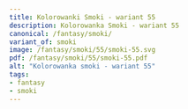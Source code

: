 ```yaml
---
title: Kolorowanki Smoki - wariant 55
description: Kolorowanka Smoki - wariant 55
canonical: /fantasy/smoki/
variant_of: smoki
image: /fantasy/smoki/55/smoki-55.svg
pdf: /fantasy/smoki/55/smoki-55.pdf
alt: "Kolorowanka smoki - wariant 55"
tags:
- fantasy
- smoki
---
```

